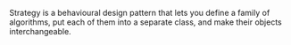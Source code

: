 Strategy is a behavioural design pattern that lets you define a family of algorithms, put each of them into a separate class, and make their objects interchangeable.